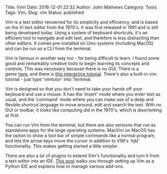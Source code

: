 Title: Vim!
Date: 2016-12-01 22:32
Author: John Mathews
Category: Tools
Tags: Vim, 
Slug: vim
Status: published

Vim is a text editor renowned for its simplicity and efficiency, and is
based on the Vi text editor from the 1970's. It was first released in
1991 and is still being developed today. Using a system of keyboard
shortcuts, it's an efficient tool to navigate and edit text, and
therefore is less distracting than other editors. It comes pre-installed
on Unix systems (including MacOS) and can be run as a CLI from the
terminal.

Vim is famous in another way too - for being difficult to learn. I found
some good and remarkably creative tools to begin learning its concepts
and controls. This was necessary because there is no GUI. There is a
*game* [here](http://vim-adventures.com/), and there is [this
interactive tutorial](http://www.openvim.com/). There's also a built-in
vim tutorial - just type 'vimtutor' into Terminal.

Vim is designed so that you don't need to take your hands off your
keyboard and use a mouse. It has the 'insert' mode where you enter text
as usual, and the 'command' mode where you can make use of a deep and
flexible shortcut language to move around, edit and search the text.
With no GUI or toolbar, it looks like computing did in the 1970's, which
is disorienting at first.

You can run Vim from the terminal, but there are also versions that run
as standalone apps for the large operating systems. MacVim on MacOS has
the option to show a tool bar of simple commands like a normal program,
and lets the arrow keys move the cursor in addition to VIM's 'hjkl'
functionality. This makes getting started a little simpler.

There are also a lot of plugins to extend Vim's functionality and turn
it from a text editor into an IDE. [This
post](https://realpython.com/blog/python/vim-and-python-a-match-made-in-heaven/) walks
you through setting up Vim as a Python IDE and explains how to manage
various add-ons.
